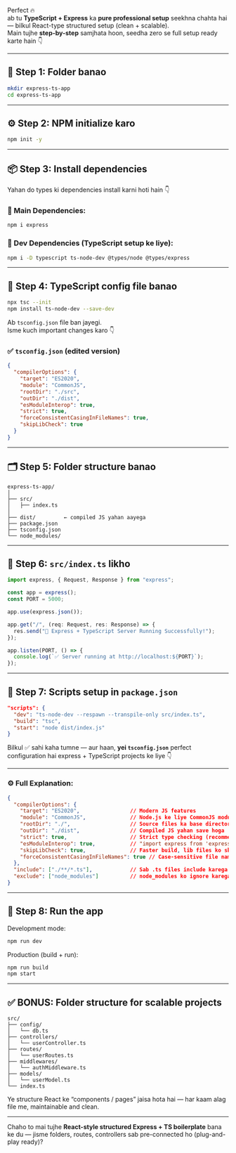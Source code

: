 Perfect 🔥  
ab tu **TypeScript + Express** ka **pure professional setup** seekhna chahta hai — bilkul React-type structured setup (clean + scalable).  
Main tujhe **step-by-step** samjhata hoon, seedha zero se full setup ready karte hain 👇  

---

## 🚀 Step 1: Folder banao
```bash
mkdir express-ts-app
cd express-ts-app
```

---

## ⚙️ Step 2: NPM initialize karo
```bash
npm init -y
```

---

## 📦 Step 3: Install dependencies
Yahan do types ki dependencies install karni hoti hain 👇

### 🔹 Main Dependencies:
```bash
npm i express
```

### 🔹 Dev Dependencies (TypeScript setup ke liye):
```bash
npm i -D typescript ts-node-dev @types/node @types/express
```

---

## 🧠 Step 4: TypeScript config file banao
```bash
npx tsc --init
npm install ts-node-dev --save-dev

```

Ab `tsconfig.json` file ban jayegi.  
Isme kuch important changes karo 👇

### ✅ `tsconfig.json` (edited version)
```json
{
  "compilerOptions": {
    "target": "ES2020",
    "module": "CommonJS",
    "rootDir": "./src",
    "outDir": "./dist",
    "esModuleInterop": true,
    "strict": true,
    "forceConsistentCasingInFileNames": true,
    "skipLibCheck": true
  }
}
```

---

## 🗂 Step 5: Folder structure banao
```
express-ts-app/
│
├── src/
│   ├── index.ts
│
├── dist/         ← compiled JS yahan aayega
├── package.json
├── tsconfig.json
└── node_modules/
```

---

## 🧩 Step 6: `src/index.ts` likho
```ts
import express, { Request, Response } from "express";

const app = express();
const PORT = 5000;

app.use(express.json());

app.get("/", (req: Request, res: Response) => {
  res.send("🚀 Express + TypeScript Server Running Successfully!");
});

app.listen(PORT, () => {
  console.log(`✅ Server running at http://localhost:${PORT}`);
});
```

---

## 🧠 Step 7: Scripts setup in `package.json`
```json
"scripts": {
  "dev": "ts-node-dev --respawn --transpile-only src/index.ts",
  "build": "tsc",
  "start": "node dist/index.js"
}
```

Bilkul ✅ sahi kaha tumne — aur haan, **yei `tsconfig.json`** perfect configuration hai express + TypeScript projects ke liye 👇

---

### ⚙️ Full Explanation:

```json
{
  "compilerOptions": {
    "target": "ES2020",                // Modern JS features
    "module": "CommonJS",              // Node.js ke liye CommonJS module system
    "rootDir": "./",                   // Source files ka base directory
    "outDir": "./dist",                // Compiled JS yahan save hoga
    "strict": true,                    // Strict type checking (recommended)
    "esModuleInterop": true,           // "import express from 'express'" enable karta hai
    "skipLibCheck": true,              // Faster build, lib files ko skip karta hai
    "forceConsistentCasingInFileNames": true // Case-sensitive file names ensure karta hai
  },
  "include": ["./**/*.ts"],            // Sab .ts files include karega
  "exclude": ["node_modules"]          // node_modules ko ignore karega
}
```

---

## 🏃 Step 8: Run the app
Development mode:
```bash
npm run dev
```

Production (build + run):
```bash
npm run build
npm start
```

---

## ✅ BONUS: Folder structure for scalable projects
```
src/
├── config/
│   └── db.ts
├── controllers/
│   └── userController.ts
├── routes/
│   └── userRoutes.ts
├── middlewares/
│   └── authMiddleware.ts
├── models/
│   └── userModel.ts
└── index.ts
```
Ye structure React ke “components / pages” jaisa hota hai — har kaam alag file me, maintainable and clean.

---

Chaho to mai tujhe **React-style structured Express + TS boilerplate** bana ke du — jisme folders, routes, controllers sab pre-connected ho (plug-and-play ready)?